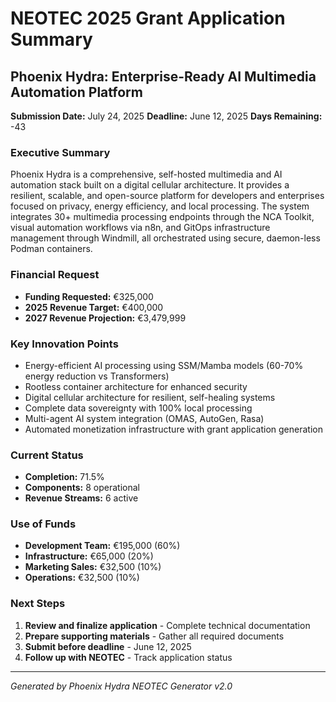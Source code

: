 # NEOTEC 2025 Grant Application Summary
## Phoenix Hydra: Enterprise-Ready AI Multimedia Automation Platform

**Submission Date:** July 24, 2025
**Deadline:** June 12, 2025
**Days Remaining:** -43

### Executive Summary
Phoenix Hydra is a comprehensive, self-hosted multimedia and AI automation stack built on a digital cellular architecture. It provides a resilient, scalable, and open-source platform for developers and enterprises focused on privacy, energy efficiency, and local processing. The system integrates 30+ multimedia processing endpoints through the NCA Toolkit, visual automation workflows via n8n, and GitOps infrastructure management through Windmill, all orchestrated using secure, daemon-less Podman containers.

### Financial Request
- **Funding Requested:** €325,000
- **2025 Revenue Target:** €400,000
- **2027 Revenue Projection:** €3,479,999

### Key Innovation Points
- Energy-efficient AI processing using SSM/Mamba models (60-70% energy reduction vs Transformers)
- Rootless container architecture for enhanced security
- Digital cellular architecture for resilient, self-healing systems
- Complete data sovereignty with 100% local processing
- Multi-agent AI system integration (OMAS, AutoGen, Rasa)
- Automated monetization infrastructure with grant application generation

### Current Status
- **Completion:** 71.5%
- **Components:** 8 operational
- **Revenue Streams:** 6 active

### Use of Funds
- **Development Team:** €195,000 (60%)
- **Infrastructure:** €65,000 (20%)
- **Marketing Sales:** €32,500 (10%)
- **Operations:** €32,500 (10%)

### Next Steps
1. **Review and finalize application** - Complete technical documentation
2. **Prepare supporting materials** - Gather all required documents
3. **Submit before deadline** - June 12, 2025
4. **Follow up with NEOTEC** - Track application status

---
*Generated by Phoenix Hydra NEOTEC Generator v2.0*
